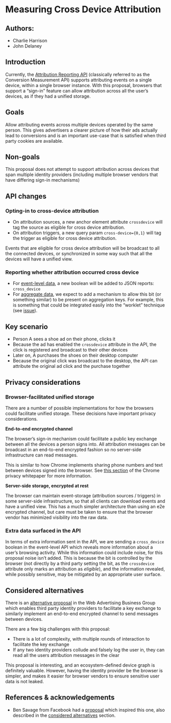 # Measuring Cross Device Attribution

## Authors:

*   Charlie Harrison
*   John Delaney

## Introduction

Currently, the [Attribution Reporting API](https://github.com/WICG/conversion-measurement-api) (classically referred to as the Conversion Measurement API) supports attributing events on a single device, within a single browser instance. With this proposal, browsers that support a “sign-in” feature can allow attribution across all the user’s devices, as if they had a unified storage.


## Goals

Allow attributing events across multiple devices operated by the same person. This gives advertisers a clearer picture of how their ads actually lead to conversions and is an important use-case that is satisfied when third party cookies are available.


## Non-goals

This proposal does not attempt to support attribution across devices that span multiple identity providers (including multiple browser vendors that have differing sign-in mechanisms)

## API changes


### Opting-in to cross-device attribution

*   On attribution sources, a new anchor element attribute `crossdevice` will tag the source as eligible for cross device attribution.
*   On attribution triggers, a new query param `cross-device={0,1}` will tag the trigger as eligible for cross device attribution.

Events that are eligible for cross device attribution will be broadcast to all the connected devices, or synchronized in some way such that all the devices will have a unified view.


### Reporting whether attribution occurred cross device

*   For [event-level data](https://github.com/WICG/conversion-measurement-api/blob/master/README.md), a new boolean will be added to JSON reports: `cross_device`
*   For [aggregate data](https://github.com/WICG/conversion-measurement-api/blob/master/AGGREGATE.md), we expect to add a mechanism to allow this bit (or something similar) to be present on aggregation keys. For example, this is something that could be integrated easily into the “worklet” technique (see [issue](https://github.com/WICG/conversion-measurement-api/issues/114)).


## Key scenario

*   Person A sees a shoe ad on their phone, clicks it
*   Because the ad has enabled the `crossdevice` attribute in the API, the click is registered and broadcast to their other devices
*   Later on, A purchases the shoes on their desktop computer
*   Because the original click was broadcast to the desktop, the API can attribute the original ad click and the purchase together

## Privacy considerations

### Browser-facilitated unified storage

There are a number of possible implementations for how the browsers could facilitate unified storage. These decisions have important privacy considerations.

**End-to-end encrypted channel**

The browser’s sign-in mechanism could facilitate a public key exchange between all the devices a person signs into. All attribution messages can be broadcast in an end-to-end encrypted fashion so no server-side infrastructure can read messages.

This is similar to how Chrome implements sharing phone numbers and text between devices signed into the browser. See [this section](https://www.google.com/chrome/privacy/whitepaper.html#signin) of the Chrome privacy whitepaper for more information.

**Server-side storage, encrypted at rest**

The browser can maintain event-storage (attribution sources / triggers) in some server-side infrastructure, so that all clients can download events and have a unified view. This has a much simpler architecture than using an e2e encrypted channel, but care must be taken to ensure that the browser vendor has minimized visibility into the raw data.

### Extra data surfaced in the API

In terms of extra information sent in the API, we are sending a `cross_device` boolean in the event-level API which reveals more information about a user’s browsing activity. While this information could include noise, for this proposal noise isn’t added. This is because the bit is controlled by the browser (not directly by a third party setting the bit, as the `crossdevice` attribute only marks an attribution as _eligible_), and the information revealed, while possibly sensitive, may be mitigated by an appropriate user surface.


## Considered alternatives

There is an [alternative proposal](https://github.com/w3c/web-advertising/blob/main/enabling-browsers-that-belong-to-the-same-person-to-discover-one-another.md) in the Web Advertising Business Group which enables third party identity providers to facilitate a key exchange to similarly implement an end-to-end encrypted channel to send messages between devices.

There are a few big challenges with this proposal:
*   There is a lot of complexity, with multiple rounds of interaction to facilitate the key exchange
*   If any two identity providers collude and falsely log the user in, they can read all the users attribution messages in the clear

This proposal is interesting, and an ecosystem-defined device graph is definitely valuable. However, having the identity provider be the browser is simpler, and makes it easier for browser vendors to ensure sensitive user data is not leaked.


## References & acknowledgements

* Ben Savage from Facebook had a [proposal](https://github.com/w3c/web-advertising/blob/main/cross-browser-anonymous-conversion-reporting.md) which inspired this one, also described in the [considered alternatives](#considered-alternatives) section.
